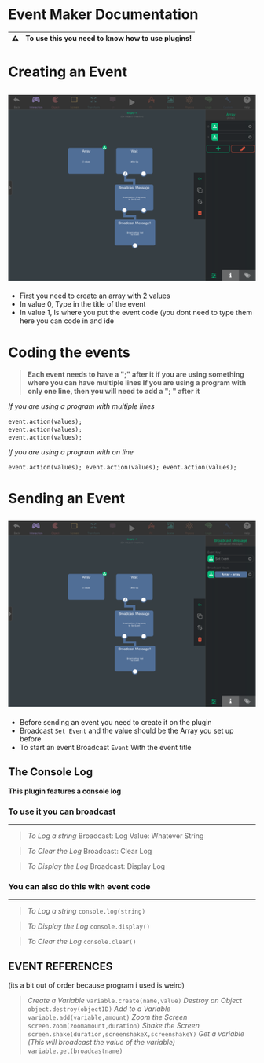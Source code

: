 # Event Maker Documentation

:warning: | To use this you need to know how to use plugins!
:---: | :---

# Creating an Event
![](https://raw.githubusercontent.com/Haynster/Event-Maker-Plug-In-Documentation/main/70FB8F11-6927-4D05-8DF9-9BE5D7254CD4.png)
---

- First you need to create an array with 2 values
- In value 0, Type in the title of the event
- In value 1, Is where you put the event code (you dont need to type them here you can code in and ide

# Coding the events
> **Each event needs to have a ";" after it if you are using something where you can have multiple lines
> If you are using a program with only one line, then you will need to add a "; " after it**

*If you are using a program with multiple lines*
```
event.action(values);
event.action(values);
event.action(values);
```
*If you are using a program with on line*
```
event.action(values); event.action(values); event.action(values);
```

# Sending an Event
![](https://raw.githubusercontent.com/Haynster/Event-Maker-Plug-In-Documentation/main/E3294A45-90A9-4773-B423-724C62E0701D.png)
---

- Before sending an event you need to create it on the plugin
- Broadcast `Set Event` and the value should be the Array you set up before
- To start an event Broadcast `Event` With the event title

## The Console Log
**This plugin features a console log**

### To use it you can broadcast
---
> *To Log a string*
> Broadcast: Log
> Value: Whatever String

> *To Clear the Log*
> Broadcast: Clear Log

> *To Display the Log*
> Broadcast: Display Log

### You can also do this with event code
---
> *To Log a string*
> `console.log(string)`

> *To Display the Log*
> `console.display()`

> *To Clear the Log*
> `console.clear()`

## EVENT REFERENCES
(its a bit out of order because program i used is weird)

> *Create a Variable*
> `variable.create(name,value)`
> *Destroy an Object*
> `object.destroy(objectID)`
> *Add to a Variable*
> `variable.add(variable,amount)`
> *Zoom the Screen*
> `screen.zoom(zoomamount,duration)`
> *Shake the Screen*
> `screen.shake(duration,screenshakeX,screenshakeY)`
> *Get a variable (This will broadcast the value of the variable)*
> `variable.get(broadcastname)`
